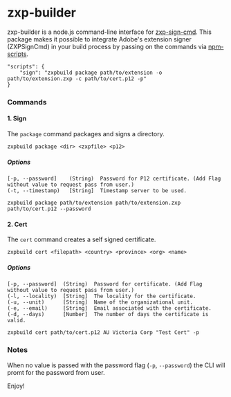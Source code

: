 # zxp-builder

zxp-builder is a node.js command-line interface for [zxp-sign-cmd](https://github.com/codearoni/zxp-sign-cmd?#zxp-sign-cmd). This package makes it possible to integrate Adobe's extension signer (ZXPSignCmd) in your build process by passing on the commands via [npm-scripts](https://docs.npmjs.com/misc/scripts).

    "scripts": {
        "sign": "zxpbuild package path/to/extension -o path/to/extension.zxp -c path/to/cert.p12 -p"
    }

### Commands

#### 1. Sign

The `package` command packages and signs a directory.

    zxpbuild package <dir> <zxpfile> <p12>

##### Options

    [-p, --password]    (String)  Password for P12 certificate. (Add Flag without value to request pass from user.)  
    (-t, --timestamp)   [String]  Timestamp server to be used.

    zxpbuild package path/to/extension path/to/extension.zxp path/to/cert.p12 --password


#### 2. Cert

The `cert` command creates a self signed certificate.

    zxpbuild cert <filepath> <country> <province> <org> <name>

##### Options

    [-p, --password]  (String)  Password for certificate. (Add Flag without value to request pass from user.)
    (-l, --locality)  [String]  The locality for the certificate.
    (-u, --unit)      [String]  Name of the organizational unit.
    (-e, --email)     [String]  Email associated with the certificate.
    (-d, --days)      [Number]  The number of days the certificate is valid.

    zxpbuild cert path/to/cert.p12 AU Victoria Corp "Test Cert" -p

### Notes

When no value is passed with the password flag (`-p`, `--password`) the CLI will promt for the password from user.

Enjoy!
